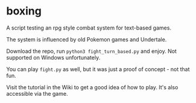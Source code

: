 # boxing
A script testing an rpg style combat system for text-based games.

The system is influenced by old Pokemon games and Undertale.

Download the repo, run `python3 fight_turn_based.py` and enjoy. Not supported on Windows unfortunately.

You can play `fight.py` as well, but it was just a proof of concept - not that fun.

Visit the tutorial in the Wiki to get a good idea of how to play. It's also accessible via the game.
